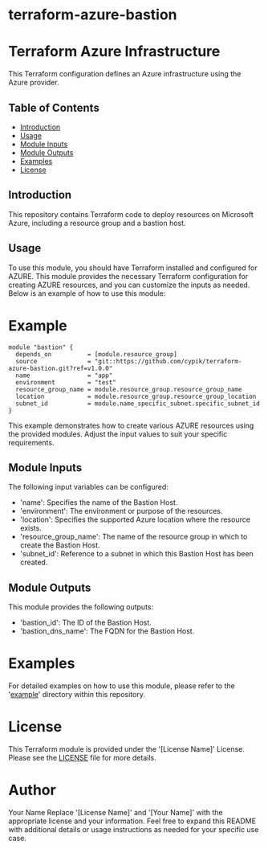 # terraform-azure-bastion
# Terraform Azure Infrastructure

This Terraform configuration defines an Azure infrastructure using the Azure provider.

## Table of Contents

- [Introduction](#introduction)
- [Usage](#usage)
- [Module Inputs](#module-inputs)
- [Module Outputs](#module-outputs)
- [Examples](#examples)
- [License](#license)

## Introduction
This repository contains Terraform code to deploy resources on Microsoft Azure, including a resource group and a bastion host.

## Usage
To use this module, you should have Terraform installed and configured for AZURE. This module provides the necessary Terraform configuration
for creating AZURE resources, and you can customize the inputs as needed. Below is an example of how to use this module:

# Example

```hcl
module "bastion" {
  depends_on          = [module.resource_group]
  source              = "git::https://github.com/cypik/terraform-azure-bastion.git?ref=v1.0.0"
  name                = "app"
  environment         = "test"
  resource_group_name = module.resource_group.resource_group_name
  location            = module.resource_group.resource_group_location
  subnet_id           = module.name_specific_subnet.specific_subnet_id
}
```
This example demonstrates how to create various AZURE resources using the provided modules. Adjust the input values to suit your specific requirements.

## Module Inputs
The following input variables can be configured:

- 'name': Specifies the name of the Bastion Host.
- 'environment': The environment or purpose of the resources.
- 'location': Specifies the supported Azure location where the resource exists.
- 'resource_group_name': The name of the resource group in which to create the Bastion Host.
- 'subnet_id': Reference to a subnet in which this Bastion Host has been created.

## Module Outputs
This module provides the following outputs:

- 'bastion_id': The ID of the Bastion Host.
- 'bastion_dns_name': The FQDN for the Bastion Host.

# Examples
For detailed examples on how to use this module, please refer to the '[example](https://github.com/cypik/terraform-azure-bastion/blob/master/_example)' directory within this repository.

# License
This Terraform module is provided under the '[License Name]' License. Please see the [LICENSE](https://github.com/cypik/terraform-azure-bastion/blob/master/LICENSE) file for more details.

# Author
Your Name
Replace '[License Name]' and '[Your Name]' with the appropriate license and your information. Feel free to expand this README with additional details or usage instructions as needed for your specific use case.
